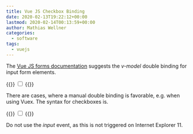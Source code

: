 ```yaml
---
title: Vue JS Checkbox Binding
date: 2020-02-13T19:22:12+00:00
lastmod: 2020-02-14T00:13:59+00:00
author: Mathias Wellner
categories:
  - software
tags:
  - vuejs
---
```


The [Vue JS forms documentation](https://vuejs.org/v2/guide/forms.html) suggests the _v-model_ double binding for input form elements.

{{<highlight html>}}
<input type="checkbox" id="checkbox" v-model="checked">
{{</highlight>}}

There are cases, where a manual double binding is favorable, e.g. when using Vuex. The syntax for checkboxes is.

{{<highlight html>}}
<input type="checkbox" id="checkbox" v-bind:checked="checked" v-on:change="onChange($event)">
{{</highlight>}}

Do not use the _input_ event, as this is not triggered on Internet Explorer 11.
